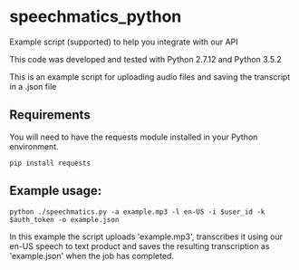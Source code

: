 # speechmatics_python
Example script (supported) to help you integrate with our API

This code was developed and tested with Python 2.7.12 and Python 3.5.2   

This is an example script for uploading audio files and saving the transcript in a .json file  

## Requirements
You will need to have the requests module installed in your Python environment.  
```
pip install requests
```

## Example usage:
```
python ./speechmatics.py -a example.mp3 -l en-US -i $user_id -k $auth_token -o example.json  
```

In this example the script uploads 'example.mp3', transcribes it using our en-US speech to text product and saves the resulting transcription as 'example.json' when the job has completed.
